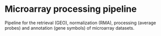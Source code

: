 # Microarray processing pipeline
Pipeline for the retrieval (GEO), normalization (RMA), processing (average probes) and annotation (gene symbols) of microarray datasets.


